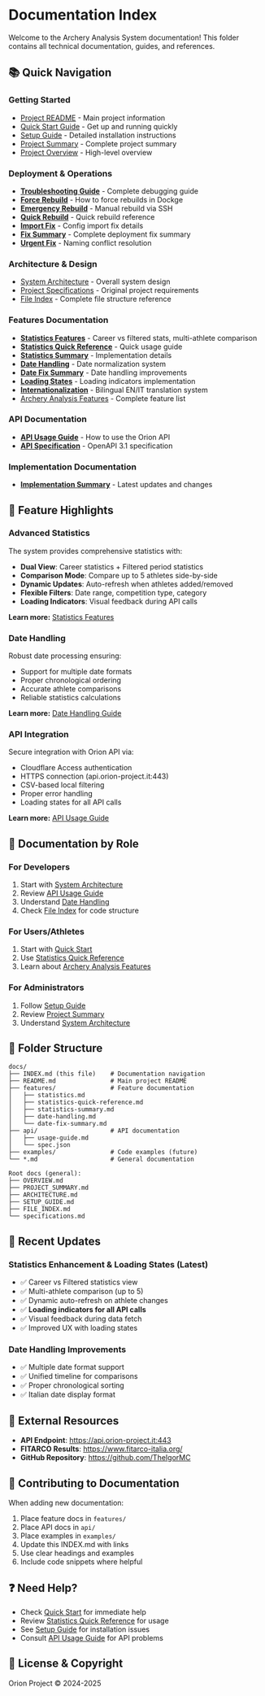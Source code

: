 # Documentation Index

Welcome to the Archery Analysis System documentation! This folder contains all technical documentation, guides, and references.

## 📚 Quick Navigation

### Getting Started
- [Project README](../../README.md) - Main project information
- [Quick Start Guide](QUICK_START.txt) - Get up and running quickly
- [Setup Guide](SETUP_GUIDE.md) - Detailed installation instructions
- [Project Summary](PROJECT_SUMMARY.md) - Complete project summary
- [Project Overview](OVERVIEW.md) - High-level overview

### Deployment & Operations
- **[Troubleshooting Guide](TROUBLESHOOTING.md)** - Complete debugging guide
- **[Force Rebuild](FORCE_REBUILD.md)** - How to force rebuilds in Dockge
- **[Emergency Rebuild](EMERGENCY_REBUILD.md)** - Manual rebuild via SSH
- **[Quick Rebuild](REBUILD.md)** - Quick rebuild reference
- **[Import Fix](IMPORT_FIX.md)** - Config import fix details
- **[Fix Summary](FIX_SUMMARY.md)** - Complete deployment fix summary
- **[Urgent Fix](URGENT_FIX.md)** - Naming conflict resolution

### Architecture & Design
- [System Architecture](ARCHITECTURE.md) - Overall system design
- [Project Specifications](specifications.md) - Original project requirements
- [File Index](FILE_INDEX.md) - Complete file structure reference

### Features Documentation
- **[Statistics Features](features/statistics.md)** - Career vs filtered stats, multi-athlete comparison
- **[Statistics Quick Reference](features/statistics-quick-reference.md)** - Quick usage guide
- **[Statistics Summary](features/statistics-summary.md)** - Implementation details
- **[Date Handling](features/date-handling.md)** - Date normalization system
- **[Date Fix Summary](features/date-fix-summary.md)** - Date handling improvements
- **[Loading States](features/loading-states.md)** - Loading indicators implementation
- **[Internationalization](features/internationalization.md)** - Bilingual EN/IT translation system
- [Archery Analysis Features](ARCHERY_ANALYSIS_FEATURES.md) - Complete feature list

### API Documentation
- **[API Usage Guide](api/usage-guide.md)** - How to use the Orion API
- **[API Specification](api/spec.json)** - OpenAPI 3.1 specification

### Implementation Documentation
- **[Implementation Summary](IMPLEMENTATION_SUMMARY.md)** - Latest updates and changes

## 🎯 Feature Highlights

### Advanced Statistics
The system provides comprehensive statistics with:
- **Dual View**: Career statistics + Filtered period statistics
- **Comparison Mode**: Compare up to 5 athletes side-by-side
- **Dynamic Updates**: Auto-refresh when athletes added/removed
- **Flexible Filters**: Date range, competition type, category
- **Loading Indicators**: Visual feedback during API calls

**Learn more:** [Statistics Features](features/statistics.md)

### Date Handling
Robust date processing ensuring:
- Support for multiple date formats
- Proper chronological ordering
- Accurate athlete comparisons
- Reliable statistics calculations

**Learn more:** [Date Handling Guide](features/date-handling.md)

### API Integration
Secure integration with Orion API via:
- Cloudflare Access authentication
- HTTPS connection (api.orion-project.it:443)
- CSV-based local filtering
- Proper error handling
- Loading states for all API calls

**Learn more:** [API Usage Guide](api/usage-guide.md)

## 📖 Documentation by Role

### For Developers
1. Start with [System Architecture](ARCHITECTURE.md)
2. Review [API Usage Guide](api/usage-guide.md)
3. Understand [Date Handling](features/date-handling.md)
4. Check [File Index](FILE_INDEX.md) for code structure

### For Users/Athletes
1. Start with [Quick Start](QUICK_START.txt)
2. Use [Statistics Quick Reference](features/statistics-quick-reference.md)
3. Learn about [Archery Analysis Features](ARCHERY_ANALYSIS_FEATURES.md)

### For Administrators
1. Follow [Setup Guide](SETUP_GUIDE.md)
2. Review [Project Summary](PROJECT_SUMMARY.md)
3. Understand [System Architecture](ARCHITECTURE.md)

## 📁 Folder Structure

```
docs/
├── INDEX.md (this file)    # Documentation navigation
├── README.md               # Main project README
├── features/               # Feature documentation
│   ├── statistics.md
│   ├── statistics-quick-reference.md
│   ├── statistics-summary.md
│   ├── date-handling.md
│   └── date-fix-summary.md
├── api/                    # API documentation
│   ├── usage-guide.md
│   └── spec.json
├── examples/               # Code examples (future)
└── *.md                    # General documentation

Root docs (general):
├── OVERVIEW.md
├── PROJECT_SUMMARY.md
├── ARCHITECTURE.md
├── SETUP_GUIDE.md
├── FILE_INDEX.md
└── specifications.md
```

## 🚀 Recent Updates

### Statistics Enhancement & Loading States (Latest)
- ✅ Career vs Filtered statistics view
- ✅ Multi-athlete comparison (up to 5)
- ✅ Dynamic auto-refresh on athlete changes
- ✅ **Loading indicators for all API calls**
- ✅ Visual feedback during data fetch
- ✅ Improved UX with loading states

### Date Handling Improvements
- ✅ Multiple date format support
- ✅ Unified timeline for comparisons
- ✅ Proper chronological sorting
- ✅ Italian date display format

## 🔗 External Resources

- **API Endpoint**: https://api.orion-project.it:443
- **FITARCO Results**: https://www.fitarco-italia.org/
- **GitHub Repository**: https://github.com/TheIgorMC

## 📝 Contributing to Documentation

When adding new documentation:
1. Place feature docs in `features/`
2. Place API docs in `api/`
3. Place examples in `examples/`
4. Update this INDEX.md with links
5. Use clear headings and examples
6. Include code snippets where helpful

## ❓ Need Help?

- Check [Quick Start](QUICK_START.txt) for immediate help
- Review [Statistics Quick Reference](features/statistics-quick-reference.md) for usage
- See [Setup Guide](SETUP_GUIDE.md) for installation issues
- Consult [API Usage Guide](api/usage-guide.md) for API problems

## 📄 License & Copyright

Orion Project © 2024-2025
